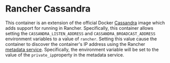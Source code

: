 # Rancher Cassandra

This container is an extension of the official Docker [Cassandra](https://hub.docker.com/_/cassandra/) image which adds support for running in Rancher.
Specifically, this container allows setting the `CASSANDRA_LISTEN_ADDRESS` and `CASSANDRA_BROADCAST_ADDRESS` environment variables to a value of `rancher`.
Setting this value cause the container to discover the container's IP address using the Rancher [metadata service](http://docs.rancher.com/rancher/metadata-service/).
Specifically, the environment variable will be set to the value of the `private_ip`property in the metadata service.
